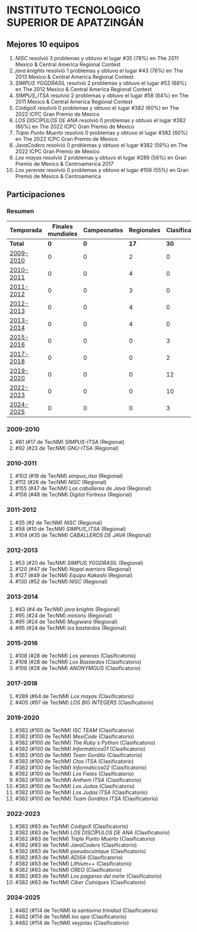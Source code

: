 # INSTITUTO TECNOLOGICO SUPERIOR DE APATZINGÁN

## Mejores 10 equipos

1. _NISC_ resolvió 3 problemas y obtuvo el lugar #35 (78%) en The 2011 Mexico & Central America Regional Contest
1. _java knights_ resolvió 1 problemas y obtuvo el lugar #43 (76%) en The 2013 Mexico & Central America Regional Contest
1. _SIMPUS YGGDRASIL_ resolvió 2 problemas y obtuvo el lugar #53 (68%) en The 2012 Mexico & Central America Regional Contest
1. _SIMPUS_ITSA_ resolvió 2 problemas y obtuvo el lugar #58 (64%) en The 2011 Mexico & Central America Regional Contest
1. _CódigoX_ resolvió 0 problemas y obtuvo el lugar #382 (60%) en The 2022 ICPC Gran Premio de Mexico
1. _LOS DISCÍPULOS DE ANA_ resolvió 0 problemas y obtuvo el lugar #382 (60%) en The 2022 ICPC Gran Premio de Mexico
1. _Triple Punto Muerto_ resolvió 0 problemas y obtuvo el lugar #382 (60%) en The 2022 ICPC Gran Premio de Mexico
1. _JavaCoders_ resolvió 0 problemas y obtuvo el lugar #382 (59%) en The 2022 ICPC Gran Premio de Mexico
1. _Los mayas_ resolvió 2 problemas y obtuvo el lugar #289 (56%) en Gran Premio de Mexico & Centroamerica 2017
1. _Los yerenas_ resolvió 0 problemas y obtuvo el lugar #108 (55%) en Gran Premio de Mexico & Centroamerica

## Participaciones

### Resumen

| Temporada | Finales mundiales | Campeonatos | Regionales | Clasificatorios | Equipos |
| --- | --- | --- | --- | --- | --- |
| **Total** | **0** | **0** | **17** | **30** | **47** |
| [2009-2010](#2009-2010) | 0 | 0 | 2 | 0 | 2 |
| [2010-2011](#2010-2011) | 0 | 0 | 4 | 0 | 4 |
| [2011-2012](#2011-2012) | 0 | 0 | 3 | 0 | 3 |
| [2012-2013](#2012-2013) | 0 | 0 | 4 | 0 | 4 |
| [2013-2014](#2013-2014) | 0 | 0 | 4 | 0 | 4 |
| [2015-2016](#2015-2016) | 0 | 0 | 0 | 3 | 3 |
| [2017-2018](#2017-2018) | 0 | 0 | 0 | 2 | 2 |
| [2019-2020](#2019-2020) | 0 | 0 | 0 | 12 | 12 |
| [2022-2023](#2022-2023) | 0 | 0 | 0 | 10 | 10 |
| [2024-2025](#2024-2025) | 0 | 0 | 0 | 3 | 3 |

### 2009-2010

1. #81 (#17 de TecNM) _SIMPUS-ITSA_ (Regional)
1. #92 (#23 de TecNM) _GNU-ITSA_ (Regional)

### 2010-2011

1. #102 (#19 de TecNM) _simpus_itsa_ (Regional)
1. #112 (#26 de TecNM) _NISC_ (Regional)
1. #155 (#47 de TecNM) _Los caballeros de Java_ (Regional)
1. #156 (#48 de TecNM) _Digital Fortress_ (Regional)

### 2011-2012

1. #35 (#2 de TecNM) _NISC_ (Regional)
1. #58 (#10 de TecNM) _SIMPUS_ITSA_ (Regional)
1. #104 (#35 de TecNM) _CABALLEROS DE JAVA_ (Regional)

### 2012-2013

1. #53 (#20 de TecNM) _SIMPUS YGGDRASIL_ (Regional)
1. #120 (#47 de TecNM) _Nopal warriors_ (Regional)
1. #127 (#49 de TecNM) _Equipo Kakashi_ (Regional)
1. #130 (#52 de TecNM) _NISC_ (Regional)

### 2013-2014

1. #43 (#4 de TecNM) _java knights_ (Regional)
1. #95 (#24 de TecNM) _minions_ (Regional)
1. #95 (#24 de TecNM) _Mugiwara_ (Regional)
1. #95 (#24 de TecNM) _los bastardos_ (Regional)

### 2015-2016

1. #108 (#28 de TecNM) _Los yerenas_ (Clasificatorio)
1. #108 (#28 de TecNM) _Los Bastardos_ (Clasificatorio)
1. #108 (#28 de TecNM) _ANONYMOUS_ (Clasificatorio)

### 2017-2018

1. #289 (#64 de TecNM) _Los mayas_ (Clasificatorio)
1. #405 (#97 de TecNM) _LOS BIG INTEGERS_ (Clasificatorio)

### 2019-2020

1. #382 (#100 de TecNM) _ISC TEAM_ (Clasificatorio)
1. #382 (#100 de TecNM) _MexiCode_ (Clasificatorio)
1. #382 (#100 de TecNM) _The Ruby`s Python_ (Clasificatorio)
1. #382 (#100 de TecNM) _Informáticos01_ (Clasificatorio)
1. #382 (#100 de TecNM) _Team Gordito_ (Clasificatorio)
1. #382 (#100 de TecNM) _Ctos ITSA_ (Clasificatorio)
1. #382 (#100 de TecNM) _Informáticos02_ (Clasificatorio)
1. #382 (#100 de TecNM) _Los Fieles_ (Clasificatorio)
1. #382 (#100 de TecNM) _Anthem ITSA_ (Clasificatorio)
1. #382 (#100 de TecNM) _Los Judas_ (Clasificatorio)
1. #382 (#100 de TecNM) _Los Judas ITSA_ (Clasificatorio)
1. #382 (#100 de TecNM) _Team Gorditos ITSA_ (Clasificatorio)

### 2022-2023

1. #382 (#83 de TecNM) _CódigoX_ (Clasificatorio)
1. #382 (#83 de TecNM) _LOS DISCÍPULOS DE ANA_ (Clasificatorio)
1. #382 (#83 de TecNM) _Triple Punto Muerto_ (Clasificatorio)
1. #382 (#83 de TecNM) _JavaCoders_ (Clasificatorio)
1. #382 (#83 de TecNM) _pseudocuinique_ (Clasificatorio)
1. #382 (#83 de TecNM) _ADISA_ (Clasificatorio)
1. #382 (#83 de TecNM) _Lithium++_ (Clasificatorio)
1. #382 (#83 de TecNM) _OREO_ (Clasificatorio)
1. #382 (#83 de TecNM) _Los paganos del norte_ (Clasificatorio)
1. #382 (#83 de TecNM) _Ciber Cuiniques_ (Clasificatorio)

### 2024-2025

1. #482 (#114 de TecNM) _la santisima trinidad_ (Clasificatorio)
1. #482 (#114 de TecNM) _los apa_ (Clasificatorio)
1. #482 (#114 de TecNM) _veyjolau_ (Clasificatorio)



